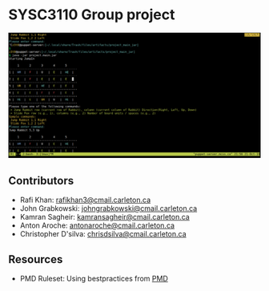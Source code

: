 # SYSC3110 Group project

![Game Screenshot](./docs/game.png "Game Screenshot")

## Contributors
- Rafi Khan: rafikhan3@cmail.carleton.ca
- John Grabkowski: johngrabkowski@cmail.carleton.ca
- Kamran Sagheir: kamransagheir@cmail.carleton.ca
- Anton Aroche: antonaroche@cmail.carleton.ca
- Christopher D'silva: chrisdsilva@cmail.carleton.ca

## Resources
- PMD Ruleset: Using bestpractices from [PMD](https://github.com/pmd/pmd/blob/master/pmd-java/src/main/resources/category/java/bestpractices.xml)

